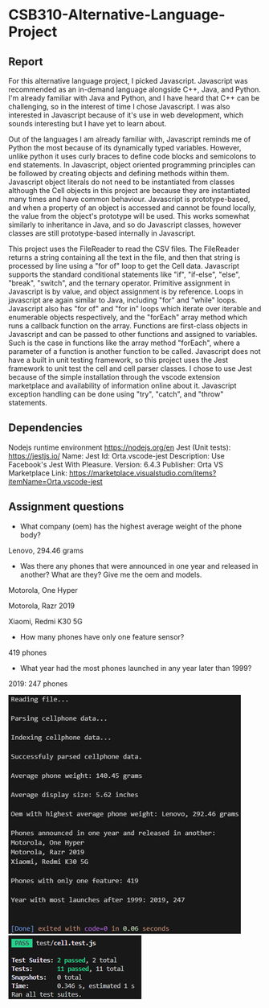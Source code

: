 # CSB310-Alternative-Language-Project
## Report
For this alternative language project, I picked Javascript. Javascript was recommended as an in-demand language alongside C++, Java, and Python. I'm already familiar with Java and Python, and I have heard that C++ can be challenging, so in the interest of time I chose Javascript. I was also interested in Javascript because of it's use in web development, which sounds interesting but I have yet to learn about. 

Out of the languages I am already familiar with, Javascript reminds me of Python the most because of its dynamically typed variables. However, unlike python it uses curly braces to define code blocks and semicolons to end statements. In Javascript, object oriented programming principles can be followed by creating objects and defining methods within them. Javascript object literals do not need to be instantiated from classes although the Cell objects in this project are because they are instantiated many times and have common behaviour. Javascript is prototype-based, and when a property of an object is accessed and cannot be found locally, the value from the object's prototype will be used. This works somewhat similarly to inheritance in Java, and so do Javascript classes, however classes are still prototype-based internally in Javascript. 

This project uses the FileReader to read the CSV files. The FileReader returns a string containing all the text in the file, and then that string is processed by line using a "for of" loop to get the Cell data. Javascript supports the standard conditional statements like "if", "if-else", "else", "break", "switch", and the ternary operator. Primitive assignment in Javascript is by value, and object assignment is by reference. Loops in javascript are again similar to Java, including "for" and "while" loops. Javascript also has "for of" and "for in" loops which iterate over iterable and enumerable objects respectively, and the "forEach" array method which runs a callback function on the array. Functions are first-class objects in Javascript and can be passed to other functions and assigned to variables. Such is the case in functions like the array method "forEach", where a parameter of a function is another function to be called. Javascript does not have a built in unit testing framework, so this project uses the Jest framework to unit test the cell and cell parser classes. I chose to use Jest because of the simple installation through the vscode extension marketplace and availability of information online about it. Javascript exception handling can be done using "try", "catch", and "throw" statements.

## Dependencies
Nodejs runtime environment https://nodejs.org/en
Jest (Unit tests): https://jestjs.io/
Name: Jest
Id: Orta.vscode-jest
Description: Use Facebook's Jest With Pleasure.
Version: 6.4.3
Publisher: Orta
VS Marketplace Link: https://marketplace.visualstudio.com/items?itemName=Orta.vscode-jest

## Assignment questions
- What company (oem) has the highest average weight of the phone body?

Lenovo, 294.46 grams
  
- Was there any phones that were announced in one year and released in another? What are they? Give me the oem and models.

Motorola, One Hyper

Motorola, Razr 2019

Xiaomi, Redmi K30 5G

- How many phones have only one feature sensor?

419 phones

- What year had the most phones launched in any year later than 1999?

2019: 247 phones

![Output screenshot](/img/Output.PNG) 
![TestOutput screenshot](/img/TestOutput.PNG) 
